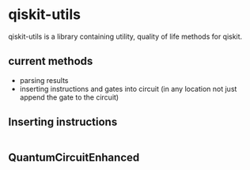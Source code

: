# qiskit-utils
qiskit-utils is a library containing utility, quality of life methods for qiskit.

## current methods
  - parsing results
  - inserting instructions and gates into circuit (in any location not just append the gate to the circuit)

## Inserting instructions
```python

```

## QuantumCircuitEnhanced
```python

```
